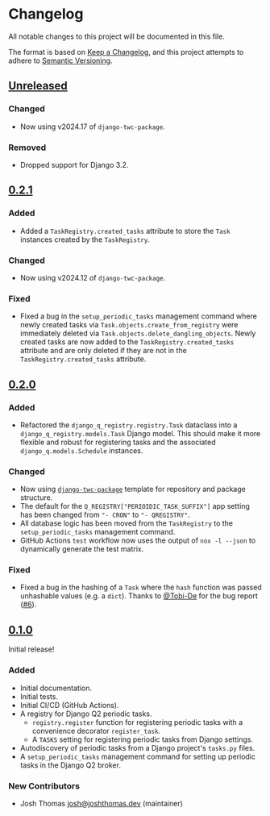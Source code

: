 # Changelog

All notable changes to this project will be documented in this file.

The format is based on [Keep a Changelog](https://keepachangelog.com/en/1.0.0/),
and this project attempts to adhere to [Semantic Versioning](https://semver.org/spec/v2.0.0.html).

<!--
## [${version}]
### Added - for new features
### Changed - for changes in existing functionality
### Deprecated - for soon-to-be removed features
### Removed - for now removed features
### Fixed - for any bug fixes
### Security - in case of vulnerabilities
[${version}]: https://github.com/westerveltco/django-q-registry/releases/tag/v${version}
-->

## [Unreleased]

### Changed

-   Now using v2024.17 of `django-twc-package`.

### Removed

-   Dropped support for Django 3.2.

## [0.2.1]

### Added

-   Added a `TaskRegistry.created_tasks` attribute to store the `Task` instances created by the `TaskRegistry`.

### Changed

-   Now using v2024.12 of `django-twc-package`.

### Fixed

-   Fixed a bug in the `setup_periodic_tasks` management command where newly created tasks via `Task.objects.create_from_registry` were immediately deleted via `Task.objects.delete_dangling_objects`. Newly created tasks are now added to the `TaskRegistry.created_tasks` attribute and are only deleted if they are not in the `TaskRegistry.created_tasks` attribute.

## [0.2.0]

### Added

-   Refactored the `django_q_registry.registry.Task` dataclass into a `django_q_registry.models.Task` Django model. This should make it more flexible and robust for registering tasks and the associated `django_q.models.Schedule` instances.

### Changed

-   Now using [`django-twc-package`](https://github.com/westerveltco/django-twc-package) template for repository and package structure.
-   The default for the `Q_REGISTRY["PERIOIDIC_TASK_SUFFIX"]` app setting has been changed from `"- CRON"` to `"- QREGISTRY"`.
-   All database logic has been moved from the `TaskRegistry` to the `setup_periodic_tasks` management command.
-   GitHub Actions `test` workflow now uses the output of `nox -l --json` to dynamically generate the test matrix.

### Fixed

-   Fixed a bug in the hashing of a `Task` where the `hash` function was passed unhashable values (e.g. a `dict`). Thanks to [@Tobi-De](https://github.com/Tobi-De) for the bug report ([#6](https://github.com/westerveltco/django-q-registry/issues/6)).

## [0.1.0]

Initial release!

### Added

-   Initial documentation.
-   Initial tests.
-   Initial CI/CD (GitHub Actions).
-   A registry for Django Q2 periodic tasks.
    -   `registry.register` function for registering periodic tasks with a convenience decorator `register_task`.
    -   A `TASKS` setting for registering periodic tasks from Django settings.
-   Autodiscovery of periodic tasks from a Django project's `tasks.py` files.
-   A `setup_periodic_tasks` management command for setting up periodic tasks in the Django Q2 broker.

### New Contributors

-   Josh Thomas <josh@joshthomas.dev> (maintainer)

[unreleased]: https://github.com/westerveltco/django-q-registry/compare/v0.2.1...HEAD
[0.1.0]: https://github.com/westerveltco/django-q-registry/releases/tag/v0.1.0
[0.2.0]: https://github.com/westerveltco/django-q-registry/releases/tag/v0.2.0
[0.2.1]: https://github.com/westerveltco/django-q-registry/releases/tag/v0.2.1
